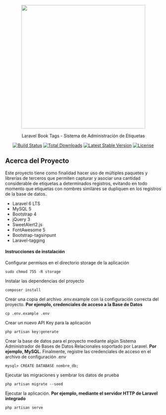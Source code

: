 <p align="center"><img src="https://res.cloudinary.com/dtfbvvkyp/image/upload/v1566331377/laravel-logolockup-cmyk-red.svg" width="400"></p>
<p align="center">Laravel Book Tags - Sistema de Administración de Etiquetas</p>

<p align="center">
<a href="https://travis-ci.org/laravel/framework"><img src="https://travis-ci.org/laravel/framework.svg" alt="Build Status"></a>
<a href="https://packagist.org/packages/laravel/framework"><img src="https://poser.pugx.org/laravel/framework/d/total.svg" alt="Total Downloads"></a>
<a href="https://packagist.org/packages/laravel/framework"><img src="https://poser.pugx.org/laravel/framework/v/stable.svg" alt="Latest Stable Version"></a>
<a href="https://packagist.org/packages/laravel/framework"><img src="https://poser.pugx.org/laravel/framework/license.svg" alt="License"></a>
</p>

## Acerca del Proyecto

Este proyecto tiene como finalidad hacer uso de múltiples paquetes y librerías de terceros que permiten capturar y asociar una cantidad considerable de etiquetas a determinados registros, evitando en todo momento que etiquetas con nombres similares se dupliquen en los registros de la base de datos. 

- Laravel 6 LTS
- MySQL 5
- Bootstrap 4
- jQuery 3
- SweetAlert2.js
- FontAwesome 5
- Bootstrap-tagsinpunt
- Laravel-tagging


#### Instrucciones de instalación

Configurar permisos en el directorio storage de la aplicación
~~~
sudo chmod 755 -R storage
~~~

Instalar las dependencias del proyecto
~~~
composer install
~~~

Crear una copia del archivo .env.example con la configuración correcta del proyecto. **Por ejemplo, credenciales de acceso a la Base de Datos**
~~~
cp .env.example .env
~~~

Crear un nuevo API Key para la aplicación
~~~
php artisan key:generate
~~~

Crear la base de datos para el proyecto mediante algún Sistema Administrador de Bases de Datos Relacionales soportado por Laravel. **Por ejemplo, MySQL.** Finalmente, registre las credenciales de acceso en el archivo de configuración .env
~~~
mysql> CREATE DATABASE nombre_db;
~~~

Ejecutar las migraciones y sembrar los datos de prueba
~~~
php artisan migrate --seed
~~~

Ejecutar la aplicación. **Por ejemplo, mediante el servidor HTTP de Laravel integrado**
~~~
php artisan serve
~~~